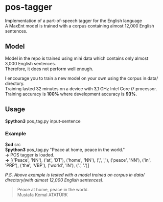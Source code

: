 # pos-tagger
Implementation of a part-of-speech tagger for the English language  
A MaxEnt model is trained with a corpus containing almost 12,000 English sentences.  
  
## Model  
Model in the repo is trained using mini data which contains only almost 3,000 English sentences.  
Therefore, it does not perform well enough.  
  
I encourage you to train a new model on your own using the corpus in data/ directory.  
Training lasted 32 minutes on a device with 3,1 GHz Intel Core i7 processor.  
Training accuracy is **100%** where development accuracy is **93%**.  
  
## Usage  
$**python3**  pos_tag.py  input-sentence  
  
### Example  
$**cd**  src  
$**python3** pos_tag.py  "Peace at home, peace in the world."  
**->** POS tagger is loaded.  
**->** [('Peace', 'NN'), ('at', 'DT'), ('home', 'NN'), (',', ','), ('peace', 'NN'), ('in', 'PRP'), ('the', 'VBP'), ('world', 'IN'), ('.', '.')]  
  
*P.S. Above example is tested with a model trained on corpus in data/ directory(with almost 12,000 English sentences).*  
  
    
> Peace at home, peace in the world.  
> Mustafa Kemal ATATÜRK  
